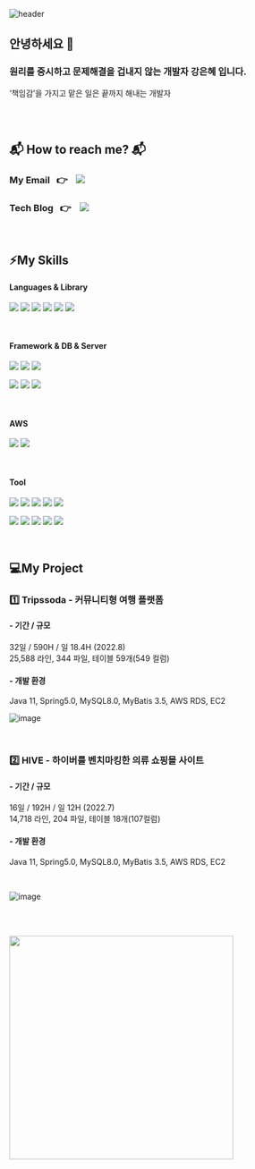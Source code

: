 ![header](https://capsule-render.vercel.app/api?type=waving&color=auto&height=300&section=header&text=Renee%Kang&fontSize=90&animation=twinkling)


 ## 안녕하세요 👋
 ### 원리를 중시하고 문제해결을 겁내지 않는 개발자 강은혜 입니다.
 
‘책임감’을 가지고 맡은 일은 끝까지 해내는 개발자
 
<br/><br/>


  <h2>📬 How to reach me? 📬</h2>
    <h3>My Email &nbsp&nbsp👉 &nbsp&nbsp
    <a href="mailto:"reneedmsp@gmail.com">
    <img src="https://img.shields.io/badge/Gmail-d14836?style=flat-square&logo=Gmail&logoColor=white">
    </a></h3>
    <h3>Tech Blog &nbsp&nbsp👉 &nbsp&nbsp
    <a href="https://blog.naver.com/gracekang61">
    <img src="http://img.shields.io/badge/-Tech%20blog-black?style=flat-square&logo=github">
    </a></h3></br>




## ⚡My Skills
#### Languages & Library

<img src="https://img.shields.io/badge/java | 11-007396?style=for-the-badge&logo=java&logoColor=white"> <img src="https://img.shields.io/badge/javascript | ES6-F7DF1E?style=for-the-badge&logo=javascript&logoColor=black"> <img src="https://img.shields.io/badge/jquery | 1.1-0769AD?style=for-the-badge&logo=jquery&logoColor=black"> <img src="https://img.shields.io/badge/ajax-0B2C4A?style=for-the-badge&logo=ajax&logoColor=white"> <img src="https://img.shields.io/badge/html5-E34F26?style=for-the-badge&logo=html5&logoColor=white"> <img src="https://img.shields.io/badge/css3-1572B6?style=for-the-badge&logo=css3&logoColor=white"> 

<br>

#### Framework & DB & Server
<img src="https://img.shields.io/badge/Spring | 5.0.7-6DB33F?style=for-the-badge&logo=Spring&logoColor=white"> <img src="https://img.shields.io/badge/MyBatis | 3.5-26689A?style=for-the-badge&logo=&logoColor=white"> <img src="https://img.shields.io/badge/Apache Tomcat | 9.0.52-C71A36?style=for-the-badge&logo=Apache Tomcat&logoColor=white">

<img src="https://img.shields.io/badge/MySQL | 8.0-4479A1?style=for-the-badge&logo=MySQL&logoColor=white"> <img src="https://img.shields.io/badge/Oracle | 8.0-4479A1?style=for-the-badge&logo=MySQL&logoColor=white">   <img src="https://img.shields.io/badge/Maven-C71A36?style=for-the-badge&logo=&logoColor=white"> 

<br>

#### AWS
<img src="https://img.shields.io/badge/Amazon EC2-FF9900?style=for-the-badge&logo=Amazon EC2&logoColor=white"> <img src="https://img.shields.io/badge/Amazon RDS-527FFF?style=for-the-badge&logo=Amazon RDS&logoColor=white"> 

<br>

#### Tool
<img src="https://img.shields.io/badge/GitHub-181717?style=for-the-badge&logo=GitHub&logoColor=white"> <img src="https://img.shields.io/badge/Git-F05032?style=for-the-badge&logo=Git&logoColor=white"> <img src="https://img.shields.io/badge/Visual Studio Code-007ACC?style=for-the-badge&logo=Visual Studio Code&logoColor=white"> <img src="https://img.shields.io/badge/ERD Cloud-0052CC?style=for-the-badge&logo=ERDCloud&logoColor=white">
<img src="https://img.shields.io/badge/Notion-F7DF1E?style=for-the-badge&logo=Notion&logoColor=black">

<img src="https://img.shields.io/badge/IntelliJ IDEA-000000?style=for-the-badge&logo=IntelliJ IDEA&logoColor=white"> <img src="https://img.shields.io/badge/Postman-FF6C37?style=for-the-badge&logo=Postman&logoColor=white"> <img src="https://img.shields.io/badge/Sourcetree-0052CC?style=for-the-badge&logo=Sourcetree&logoColor=white"> <img src="https://img.shields.io/badge/MySQL Workbench | 8.0-4479A1?style=for-the-badge&logo=MySQL&logoColor=white"> <img src="https://img.shields.io/badge/Figma-FF6C37?style=for-the-badge&logo=Postman&logoColor=white"> 



<br>

## 💻My Project

### 1️⃣ Tripssoda - 커뮤니티형 여행 플랫폼 
#### - 기간 / 규모 <br>
32일 / 590H / 일 18.4H (2022.8) <br>
25,588 라인, 344 파일, 테이블 59개(549 컬럼)

#### - 개발 환경 <br>
Java 11, Spring5.0, MySQL8.0, MyBatis 3.5, AWS RDS, EC2
<br>

![image](https://user-images.githubusercontent.com/100551394/189524555-56f464e8-035e-4242-8d7d-a69f11a6fdd5.png)

<br>


### 2️⃣ HIVE - 하이버를 벤치마킹한 의류 쇼핑몰 사이트
#### - 기간 / 규모 <br>
16일 / 192H / 일 12H (2022.7) <br>
14,718 라인, 204 파일, 테이블 18개(107컬럼)

#### - 개발 환경 <br>
Java 11, Spring5.0, MySQL8.0, MyBatis 3.5, AWS RDS, EC2

<br>


![image](https://user-images.githubusercontent.com/100551394/189524322-c8b84670-623c-47e0-8d2d-949ecf620100.png)





<br><br>



<tr >
 <td><td/>
 <td><p align="left">
  <img width="400" src="https://github-readme-stats.vercel.app/api?username=Renee&show_icons=true&theme=merko" /></p>
   <td/>
<tr/>
<br/>




<!--
![Renee's GitHub stats](https://github-readme-stats.vercel.app/api?username=Renee&show_icons=true&theme=merko)


```
Java, HTML, CSS, JavaScript, Jquery

Spring 5.x, MyBatis 3.5 

MySQL, Oracle

AWS EC2, RDS, Apache Tomcat

IntelliJ, STS, Visual Studio Code, ERD Cloud, SQL Developer, Workbench, Figma

Git, GitHub, Notion

```


> JAVA
```java
public static void main(String[] args){
      System.out.println("Hello, my world");
}
```
<br/>

>PYTHON
```Python

def hello():
    print('Hello, world!')
hello()

```





https://excited-hyun.tistory.com/132


* html/css/javascript
* java
* jsp
* spring
* -->

<!--
**ReneeKang/ReneeKang** is a ✨ _special_ ✨ repository because its `README.md` (this file) appears on your GitHub profile.

Here are some ideas to get you started:

- 🔭 I’m currently working on ...
- 🌱 I’m currently learning ...
- 👯 I’m looking to collaborate on ...
- 🤔 I’m looking for help with ...
- 💬 Ask me about ...
- 📫 How to reach me: ...
- 😄 Pronouns: ...
- ⚡ Fun fact: ...
-->
